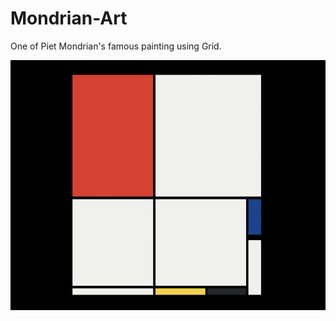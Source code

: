 # Mondrian-Art
One of Piet Mondrian's famous painting using Grid.
<p align="center">
  <img src="more/Pasted Graphic.jpg" title="result" height="400" align="left">
</p>

